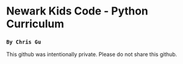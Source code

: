 # Newark Kids Code - Python Curriculum

### `By Chris Gu`

This github was intentionally private. Please do not share this github.

